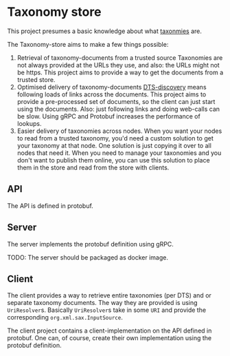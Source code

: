 Taxonomy store
==============

This project presumes a basic knowledge about what [taxonmies](https://www.xbrl.org) are.

The Taxonomy-store aims to make a few things possible:

1. Retrieval of taxonomy-documents from a trusted source
   Taxonomies are not always provided at the URLs they use,
   and also: the URLs might not be https.
   This project aims to provide a way to get the documents from a trusted store.
2. Optimised delivery of taxonomy-documents
   [DTS-discovery](http://www.xbrl.org/Specification/XBRL-2.1/REC-2003-12-31/XBRL-2.1-REC-2003-12-31+corrected-errata-2013-02-20.html#_3)
   means following loads of links across the documents.
   This project aims to provide a pre-processed set of documents, 
   so the client can just start using the documents.
   Also: just following links and doing web-calls can be slow.
   Using gRPC and Protobuf increases the performance of lookups.
3. Easier delivery of taxonomies across nodes.
   When you want your nodes to read from a trusted taxonomy,
   you'd need a custom solution to get your taxonomy at that node.
   One solution is just copying it over to all nodes that need it.
   When you need to manage your taxonomies and you don't want to publish them online,
   you can use this solution to place them in the store and read from the store with clients.


API
---

The API is defined in protobuf.

Server
------

The server implements the protobuf definition using gRPC.

TODO: The server should be packaged as docker image.


Client
------

The client provides a way to retrieve entire taxonomies (per DTS) and or separate taxonomy documents. 
The way they are provided is using `UriResolver`s.
Basically `UriResolver`s take in some `URI` and provide the corresponding `org.xml.sax.InputSource`.

The client project contains a client-implementation on the API defined in protobuf. 
One can, of course, create their own implementation using the protobuf definition.
 
